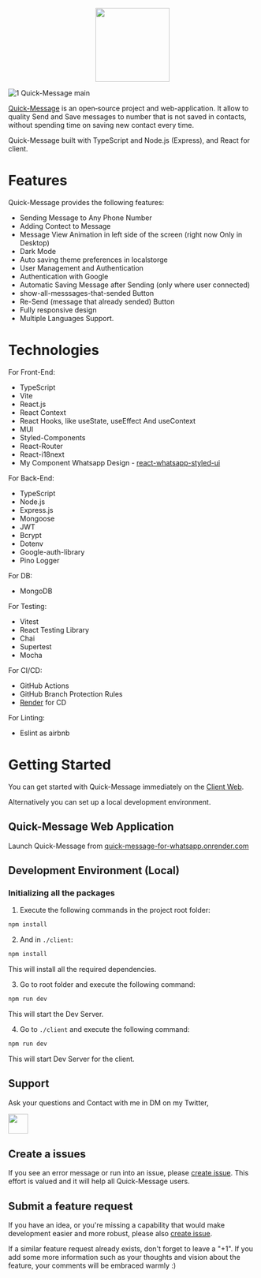 <p align="center">
<img width="150" src="https://res.cloudinary.com/dmjmaixrd/image/upload/v1665146733/logo_kjmfmr.png">
</p>

</div>

![1  Quick-Message main](https://res.cloudinary.com/dmjmaixrd/image/upload/v1666540531/home-page_suvdyt.png)

[Quick-Message](https://quick-message-for-whatsapp.onrender.com/) is an open‑source project and web-application. It allow to quality Send and Save messages to number that is not saved in contacts, without spending time on saving new contact every time.

Quick-Message built with TypeScript and Node.js (Express), and React for client.

# Features

Quick-Message provides the following features:

- Sending Message to Any Phone Number
- Adding Contect to Message
- Message View Animation in left side of the screen (right now Only in Desktop)
- Dark Mode
- Auto saving theme preferences in localstorge
- User Management and Authentication
- Authentication with Google
- Automatic Saving Message after Sending (only where user connected)
- show-all-messsages-that-sended Button
- Re-Send (message that already sended) Button
- Fully responsive design
- Multiple Languages Support.

# Technologies

For Front-End:

- TypeScript
- Vite
- React.js
- React Context
- React Hooks, like useState, useEffect And useContext
- MUI
- Styled-Components
- React-Router
- React-i18next
- My Component Whatsapp Design - [react-whatsapp-styled-ui](https://github.com/AviadSofer/react-whatsapp-styled-ui)

For Back-End:

- TypeScript
- Node.js
- Express.js
- Mongoose
- JWT
- Bcrypt
- Dotenv
- Google-auth-library
- Pino Logger

For DB:

- MongoDB

For Testing:

- Vitest
- React Testing Library
- Chai
- Supertest
- Mocha

For CI/CD:

- GitHub Actions
- GitHub Branch Protection Rules
- [Render](https://render.com/) for CD

For Linting:

- Eslint as airbnb

# Getting Started

You can get started with Quick-Message immediately on the [Client Web](https://quick-message-for-whatsapp.onrender.com/).

Alternatively you can set up a local development environment.

## Quick-Message Web Application

Launch Quick-Message from [quick-message-for-whatsapp.onrender.com](https://quick-message-for-whatsapp.onrender.com/)

## Development Environment (Local)

### Initializing all the packages

1. Execute the following commands in the project root folder:

```jsx
npm install
```

2. And in `./client`:

```jsx
npm install
```

This will install all the required dependencies.

3. Go to root folder and execute the following command:

```jsx
npm run dev
```

This will start the Dev Server.

4. Go to `./client` and execute the following command:

```jsx
npm run dev
```

This will start Dev Server for the client.

## Support

Ask your questions and Contact with me in DM on my Twitter,

<a href="https://twitter.com/AviadSofer"><img width="40" src="https://upload.wikimedia.org/wikipedia/commons/thumb/4/4f/Twitter-logo.svg/640px-Twitter-logo.svg.png" /></a>

## Create a issues

If you see an error message or run into an issue, please [create issue](https://github.com/AviadSofer/quick-message-for-whatsapp/issues/new). This effort is valued and it will help all Quick-Message users.

## Submit a feature request

If you have an idea, or you're missing a capability that would make development easier and more robust, please also [create issue](https://github.com/AviadSofer/quick-message-for-whatsapp/issues/new).

If a similar feature request already exists, don't forget to leave a "+1".
If you add some more information such as your thoughts and vision about the feature, your comments will be embraced warmly :)

